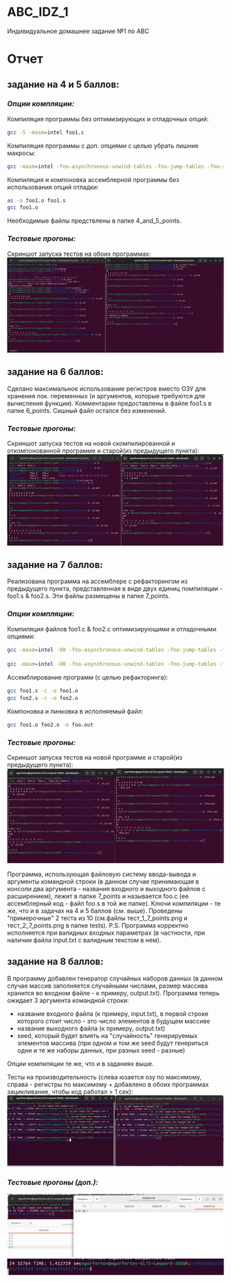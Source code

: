 # ABC_IDZ_1
Индивидуальное домашнее задание №1 по АВС

# Отчет
## задание на 4 и 5 баллов:
### _Опции компляции:_
Компиляция программы без оптимизирующих и отладочных опций:
```sh
gcc -S -masm=intel foo1.c
```
Компиляция программы с доп. опциями с целью убрать лишние макросы:
```sh
gcc -masm=intel -fno-asynchronous-unwind-tables -fno-jump-tables -fno-stack-protector -fno-exceptions foo1.c -S -o foo1.s
```

Компиляция и компоновка ассемблерной программы без использования опций отладки:
```sh
as -o foo1.o foo1.s
gcc foo1.o
```

Необходимые файлы предствлены в папке 4_and_5_points.

### _Тестовые прогоны:_
Скриншот запуска тестов на обоих программах:
![Тесты на оценку 4 и 5](tests/tests_4_5.png)


## задание на 6 баллов:
Сделано максимальное использование регистров вместо ОЗУ для хранения лок. переменных (и аргументов, которые требуются для вычисления функции). Комментарии предоставлены в файле foo1.s в папке 6_points. Сишный файл остался без изменений.

### _Тестовые прогоны:_
Скриншот запуска тестов на новой скомпилированной и откомпонованной программе и старой(из предыдущего пункта):
![Тесты на оценку 6](tests/tests_6.png)


## задание на 7 баллов:
Реализована программа на ассемблере с рефакторингом из предыдущего пункта, представленная в виде двух единиц помпиляции - foo1.s & foo2.s. Эти файлы размещены в папке 7_points.
### _Опции компляции:_
Компиляция файлов foo1.c & foo2.c оптимизирующими и отладочными опциями:
```sh
gcc -masm=intel -O0 -fno-asynchronous-unwind-tables -fno-jump-tables -fno-stack-protector -fno-exceptions foo1.c -S -o foo1.s

gcc -masm=intel -O0 -fno-asynchronous-unwind-tables -fno-jump-tables -fno-stack-protector -fno-exceptions foo2.c -S -o foo2.s
```
Ассемблирование программ (с целью рефакторинга):
```sh
gcc foo1.s -c -o foo1.o
gcc foo2.s -c -o foo2.o
```
Компоновка и линковка в исполняемый файл:
```sh
gcc foo1.o foo2.o -o foo.out
```
### _Тестовые прогоны:_
Скриншот запуска тестов на новой программе и старой(из предыдущего пункта):
![Тесты на оценку 7](tests/tests_7_1.png)

Программа, использующая файловую систему ввода-вывода и аргументы командной строки (в данном случае принимающая в консоли два аргумента - названия входного и выходного файлов с расширением), лежит в папке 7_points и называется foo.c (ее ассемблерный код - файл foo.s в той же папке). Ключи компиляции - те же, что и в задачах на 4 и 5 баллов (см. выше). Проведены "примерочные" 2 теста из 10 (см.файлы тест_1_7_points.png и тест_2_7_points.png в папке tests).
P.S. Программа корректно исполняется при валидных входных параметрах (в частности, при наличии файла input.txt с валидным текстом в нем).

## задание на 8 баллов:
В программу добавлен генератор случайных наборов данных (в данном случае массив заполняется случайными числами, размер массива хранится во входном файле - к примеру, output.txt).
Программа теперь ожидает 3 аргумента командной строки:
- название входного файла (к примеру, input.txt), в первой строке которого стоит число - это число элементов в будущем массиве
- название выходного файла (к примеру, output.txt)
- seed, который будет влиять на "случайность" генерируемых элементов массива (при одном и том же seed будут генериться одни и те же наборы данных, при разных seed - разные)

Опции компиляции те же, что и в заданиях выше.

Тесты на производительность (слева юзается озу по максимому, справа - регистры по максимому + добавлено в обоих программах зацикливание, чтобы код работал > 1 сек):
![Тесты на оценку 8](tests/8_points_test.png)

### _Тестовые прогоны (доп.):_
![Тесты на оценку 8](tests/8_first.png)
![Тесты на оценку 8](tests/8_second.png)
